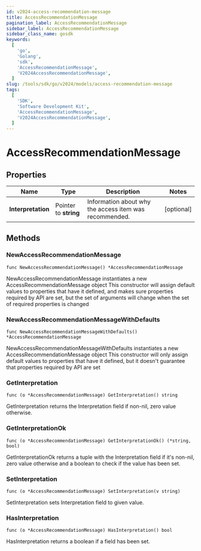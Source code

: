 ```yaml
---
id: v2024-access-recommendation-message
title: AccessRecommendationMessage
pagination_label: AccessRecommendationMessage
sidebar_label: AccessRecommendationMessage
sidebar_class_name: gosdk
keywords:
  [
    'go',
    'Golang',
    'sdk',
    'AccessRecommendationMessage',
    'V2024AccessRecommendationMessage',
  ]
slug: /tools/sdk/go/v2024/models/access-recommendation-message
tags:
  [
    'SDK',
    'Software Development Kit',
    'AccessRecommendationMessage',
    'V2024AccessRecommendationMessage',
  ]
---
```


# AccessRecommendationMessage

## Properties

| Name | Type | Description | Notes |
| --- | --- | --- | --- |
| **Interpretation** | Pointer to **string** | Information about why the access item was recommended. | [optional] |

## Methods

### NewAccessRecommendationMessage

`func NewAccessRecommendationMessage() *AccessRecommendationMessage`

NewAccessRecommendationMessage instantiates a new AccessRecommendationMessage object This constructor will assign default values to properties that have it defined, and makes sure properties required by API are set, but the set of arguments will change when the set of required properties is changed

### NewAccessRecommendationMessageWithDefaults

`func NewAccessRecommendationMessageWithDefaults() *AccessRecommendationMessage`

NewAccessRecommendationMessageWithDefaults instantiates a new AccessRecommendationMessage object This constructor will only assign default values to properties that have it defined, but it doesn't guarantee that properties required by API are set

### GetInterpretation

`func (o *AccessRecommendationMessage) GetInterpretation() string`

GetInterpretation returns the Interpretation field if non-nil, zero value otherwise.

### GetInterpretationOk

`func (o *AccessRecommendationMessage) GetInterpretationOk() (*string, bool)`

GetInterpretationOk returns a tuple with the Interpretation field if it's non-nil, zero value otherwise and a boolean to check if the value has been set.

### SetInterpretation

`func (o *AccessRecommendationMessage) SetInterpretation(v string)`

SetInterpretation sets Interpretation field to given value.

### HasInterpretation

`func (o *AccessRecommendationMessage) HasInterpretation() bool`

HasInterpretation returns a boolean if a field has been set.
